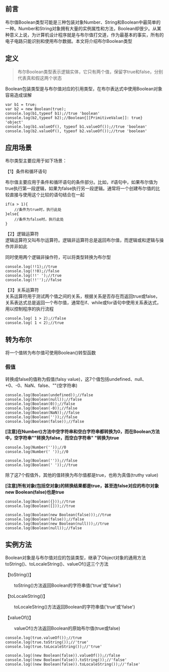 ## 前言
布尔值Boolean类型可能是三种包装对象Number、String和Boolean中最简单的一种。Number和String对象拥有大量的实例属性和方法，Boolean却很少。从某种意义上说，为计算机设计程序就是与布尔值打交道，作为最基本的事实，所有的电子电路只能识别和使用布尔数据。本文将介绍布尔Boolean类型

## 定义
> 布尔Boolean类型表示逻辑实体，它只有两个值，保留字true和false，分别代表真和假这两个状态

Boolean包装类型是与布尔值对应的引用类型，在布尔表达式中使用Boolean对象容易造成误解

```
var b1 = true;
var b2 = new Boolean(true);
console.log(b1,typeof b1);//true 'boolean'
console.log(b2,typeof b2);//Boolean{[[PrimitiveValue]]: true}  'object'
console.log(b1.valueOf(), typeof b1.valueOf());//true 'boolean'
console.log(b2.valueOf(), typeof b2.valueOf());//true 'boolean'
```

## 应用场景
布尔类型主要应用于如下场景：

【1】条件和循环语句

布尔值主要应用于条件和循环语句的条件部分。比如，if语句中，如果布尔值为true执行第一段逻辑，如果为false执行另一段逻辑。通常将一个创建布尔值的比较直接与使用这个比较的语句结合在一起

```
if(a > 1){
    //条件为true时，执行此处
}else{
    //条件为false时，执行此处
}
```

【2】逻辑运算符  
逻辑运算符又叫布尔运算符。逻辑非运算符总是返回布尔值，而逻辑或和逻辑与操作并非如此

同时使用两个逻辑非操作符，可以将类型转换为布尔型
```
console.log(!!1);//true
console.log(!!0);//false
console.log(!!' ');//true
console.log(!!'');//false
```

【3】关系运算符  
关系运算符用于测试两个值之间的关系，根据关系是否存在而返回true或false，关系表达式总是返回一个布尔值，通常在if、while或for语句中使用关系表达式，用以控制程序的执行流程

```
console.log( 1 > 2);//false
console.log( 1 < 2);//true
```

## 转为布尔
将一个值转为布尔值可使用Boolean()转型函数

### 假值
转换成false的值称为假值(falsy value)，这7个值包括undefined、null、+0、-0、NaN、false、""(空字符串)

```
console.log(Boolean(undefined));//false
console.log(Boolean(null));//false
console.log(Boolean(0));//false
console.log(Boolean(-0));//false
console.log(Boolean(NaN));//false
console.log(Boolean(''));//false
console.log(Boolean(false));//false
```

<b class="pri">[注意]在Number()方法中空字符串和空白字符串都转换为0，而在Boolean方法中，空字符串""转换为false，而空白字符串" "转换为true</b>

```
console.log(Number(''));//0
console.log(Number(' '));//0

console.log(Boolean(''));//false
console.log(Boolean(' '));//true
```
除了这7个假值外，其他的值转换为布尔值都是true，也称为真值(truthy value)

<b class="danger">[注意]所有对象(包括空对象)的转换结果都是true，甚至连false对应的布尔对象new Boolean(false)也是true</b>

```
console.log(Boolean({}));//true
console.log(Boolean([]));//true

console.log(Boolean(new Boolean(false)));//true
console.log(Boolean(false));//false
console.log(Boolean(new Boolean(null)));//true
console.log(Boolean(null));//false
```

## 实例方法
Boolean对象是与布尔值对应的包装类型，继承了Object对象的通用方法toString()、toLocaleString()、valueOf()这三个方法

【toString()】

　　toString()方法返回Boolean的字符串值('true'或'false')

【toLocaleString()】

　　toLocaleString()方法返回Boolean的字符串值('true'或'false')

【valueOf()】

　　valueOf()方法返回Boolean的原始布尔值(true或false)

```
console.log(true.valueOf());//true
console.log(true.toString());//'true'
console.log(true.toLocaleString());//'true'

console.log((new Boolean(false)).valueOf());//false
console.log((new Boolean(false)).toString());//'false'
console.log((new Boolean(false)).toLocaleString());//'false'
```
